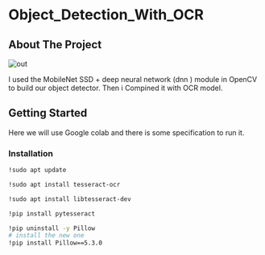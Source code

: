 # Object_Detection_With_OCR

<!-- ABOUT THE PROJECT -->
## About The Project

![out](https://user-images.githubusercontent.com/89320483/156454303-b6106985-f2d0-40ab-a2cc-be8de00b07f8.jpg)

I used the MobileNet SSD + deep neural network (dnn ) module in OpenCV to build our object detector.
Then i Compined it with OCR model.

## Getting Started

Here we will use Google colab and there is some specification to run it.

### Installation

  ```sh
  !sudo apt update

  !sudo apt install tesseract-ocr

  !sudo apt install libtesseract-dev

  !pip install pytesseract

  !pip uninstall -y Pillow
  # install the new one
  !pip install Pillow==5.3.0
  ```
  

